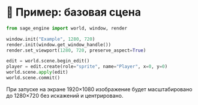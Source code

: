 # 📘 Пример: базовая сцена

```python
from sage_engine import world, window, render

window.init("Example", 1280, 720)
render.init(window.get_window_handle())
render.set_viewport(1280, 720, preserve_aspect=True)

edit = world.scene.begin_edit()
player = edit.create(role="sprite", name="Player", x=0, y=0)
world.scene.apply(edit)
world.scene.commit()
```

При запуске на экране 1920×1080 изображение будет масштабировано до 1280×720 без
искажений и центрировано.

